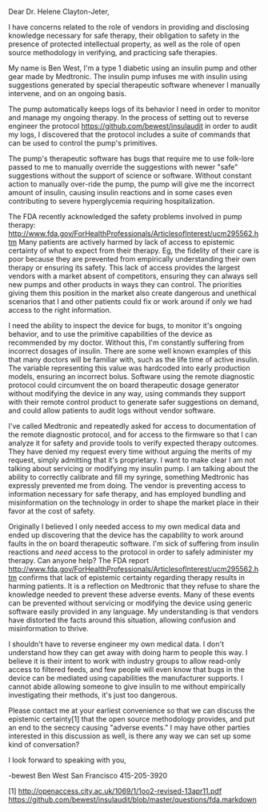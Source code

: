 Dear Dr. Helene Clayton-Jeter,

I have concerns related to the role of vendors in
providing and disclosing knowledge necessary for safe
therapy, their obligation to safety in the presence of
protected intellectual property, as well as the role of
open source methodology in verifying, and practicing safe
therapies.

My name is Ben West, I'm a type 1 diabetic using an
insulin pump and other gear made by Medtronic.  The
insulin pump infuses me with insulin using suggestions
generated by special therapeutic software whenever I
manually intervene, and on an ongoing basis.

The pump automatically keeps logs of its behavior I need
in order to monitor and manage my ongoing therapy.  In the
process of setting out to reverse engineer the protocol
https://github.com/bewest/insulaudit in order to audit my
logs, I discovered that the protocol includes a suite of
commands that can be used to control the pump's
primitives.

The pump's therapeutic software has bugs that require me
to use folk-lore passed to me to manually override the
suggestions with newer "safe" suggestions without the
support of science or software.  Without constant action
to manually over-ride the pump, the pump will give me the
incorrect amount of insulin, causing insulin reactions and
in some cases even contributing to severe hyperglycemia
requiring hospitalization.

The FDA recently acknowledged the safety problems involved
in pump therapy:
http://www.fda.gov/ForHealthProfessionals/ArticlesofInterest/ucm295562.htm
Many patients are actively harmed by lack of access to
epistemic certainty of what to expect from their therapy.
Eg, the fidelity of their care is poor because they are
prevented from empirically understanding their own
therapy or ensuring its safety.  This lack of access
provides the largest vendors with a market absent of
competitors, ensuring they can always sell new pumps and
other products in ways they can control.  The priorities
giving them this position in the market also create
dangerous and unethical scenarios that I and other
patients could fix or work around if only we had access to
the right information.

I need the ability to inspect the device for bugs, to
monitor it's ongoing behavior, and to use the primitive
capabilities of the device as recommended by my doctor.
Without this, I'm constantly suffering from incorrect
dosages of insulin.  There are some well known examples of
this that many doctors will be familiar with, such as the
life time of active insulin.  The variable representing
this value was hardcoded into early production models,
ensuring an incorrect bolus.  Software using the remote
diagnostic protocol could circumvent the on board
therapeutic dosage generator without modifying the device
in any way, using commands they support with their remote
control product to generate safer suggestions on demand,
and could allow patients to audit logs without vendor
software.

I've called Medtronic and repeatedly asked for access to
documentation of the remote diagnostic protocol, and for
access to the firmware so that I can analyze it for safety
and provide tools to verify expected therapy outcomes.
They have denied my request every time without arguing the
merits of my request, simply admitting that it's
proprietary.  I want to make clear I am not talking about
servicing or modifying my insulin pump.  I am talking
about the ability to correctly calibrate and fill my
syringe, something Medtronic has expressly prevented me
from doing.  The vendor is preventing access to
information necessary for safe therapy, and has employed
bundling and misinformation on the technology in order to
shape the market place in their favor at the cost of
safety.

Originally I believed I only needed access to my own
medical data and ended up discovering that the device has
the capability to work around faults in the on board
therapeutic software.  I'm sick of suffering from insulin
reactions and *need* access to the protocol in order to
safely administer my therapy.
Can anyone help?  The FDA report
http://www.fda.gov/ForHealthProfessionals/ArticlesofInterest/ucm295562.htm
confirms that lack of epistemic certainty regarding
therapy results in harming patients.  It is a reflection
on Medtronic that they refuse to share the knowledge
needed to prevent these adverse events.  Many of these
events can be prevented without servicing or modifying the
device using generic software easily provided in any
language.  My understanding is that vendors have distorted
the facts around this situation, allowing confusion and
misinformation to thrive.

I shouldn't have to reverse engineer my own medical data.
I don't understand how they can get away with doing harm
to people this way.  I believe it is their intent to work
with industry groups to allow read-only access to filtered
feeds, and few people will even know that bugs in the
device can be mediated using capabilities the manufacturer
supports.  I cannot abide allowing someone to give insulin
to me without empirically investigating their methods,
it's just too dangerous.

Please contact me at your earliest convenience so that we
can discuss the epistemic certainty[1] that the open source
methodology provides, and put an end to the secrecy
causing "adverse events."  I may have other parties
interested in this discussion as well, is there any way we
can set up some kind of conversation?

I look forward to speaking with you,

-bewest
Ben West
San Francisco
415-205-3920

[1] http://openaccess.city.ac.uk/1069/1/1oo2-revised-13apr11.pdf
https://github.com/bewest/insulaudit/blob/master/questions/fda.markdown

